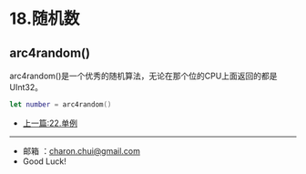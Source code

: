 18.随机数
===

## arc4random()

arc4random()是一个优秀的随机算法，无论在那个位的CPU上面返回的都是UInt32。
```swift
let number = arc4random()
```






- [上一篇:22.单例](https://github.com/CharonChui/iOSStudyNote/blob/master/iOS%E5%BC%80%E5%8F%91%E5%9F%BA%E7%A1%80/22.%E5%8D%95%E4%BE%8B.md)


---

- 邮箱 ：charon.chui@gmail.com  
- Good Luck! 
